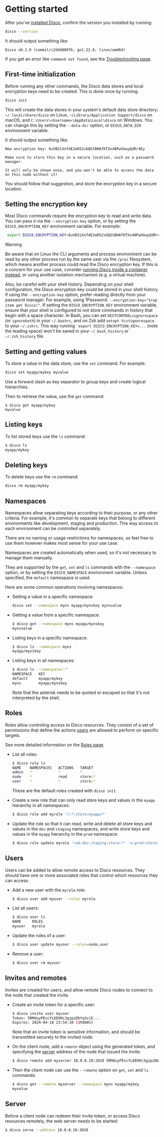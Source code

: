 # Getting started

After you've [installed Disco](/README.md#installation), confirm the version you installed by running:

```sh
disco --version
```

It should output something like:
```
Disco v0.1.0 (commit/c2d4d8807b, go1.22.0, linux/amd64)
```

If you get an error like `command not found`, see the [Troubleshooting page](./troubleshooting.md).


## First-time initialization

Before running any other commands, the Disco data stores and local encryption keys need to be created. This is done once by running:

```sh
disco init
```

This will create the data stores in your system's default data store directory: `~/.local/share/disco` on Linux, `~/Library/Application Support/disco` on macOS, and `C:\Users\<Username>\AppData\Local\disco` on Windows. You can change this by setting the `--data-dir` option, or `DISCO_DATA_DIR` environment variable.

It should output something like:
```
New encryption key: 6uVB3iXnfdE3aR52vGQGtBHAfKTXx48PwhGwyQdRr4Ey

Make sure to store this key in a secure location, such as a password manager.

It will only be shown once, and you won't be able to access the data on this node without it!
```

You should follow that suggestion, and store the encryption key in a secure location.


## Setting the encryption key

Most Disco commands require the encryption key to read and write data. You can pass it via the `--encryption-key` option, or by setting the `DISCO_ENCRYPTION_KEY` environment variable. For example:

```sh
 export DISCO_ENCRYPTION_KEY=6uVB3iXnfdE3aR52vGQGtBHAfKTXx48PwhGwyQdRr4Ey
```

> [!WARNING]
> Be aware that on Linux the CLI arguments and process environment can be read by any
> other process run by the same user via the `/proc` filesystem, which means another
> process could read the Disco encryption key. If this is a concern for your use
> case, consider [running Disco inside a container instead](./container.md),
> or using another isolation mechanism (e.g. a virtual machine).
>
> Also, be careful with your shell history. Depending on your shell configuration,
> the Disco encryption key could be stored in your shell history. If using the
> `--encryption-key` option, prefer reading directly from your password manager.
> For example, using 1Password: `--encryption-key="$(op item get Disco)"`.
> If setting the `DISCO_ENCRYPTION_KEY` environment variable, ensure that your
> shell is configured to not store commands in history that begin with a space
> character. In Bash, you can set `HISTCONTROL=ignorespace` (or `ignoreboth`)
> in your `~/.bashrc`, and on Zsh add `setopt histignorespace` to your `~/.zshrc`.
> This way running ` export DISCO_ENCRYPTION_KEY=...` (note the leading space) won't
> be saved in your `~/.bash_history` or `~/.zsh_history` file.


## Setting and getting values

To store a value in the data store, use the `set` command. For example:

```sh
disco set myapp/mykey myvalue
```

Use a forward slash as key separator to group keys and create logical hierarchies.

Then to retrieve the value, use the `get` command:

```
$ disco get myapp/mykey
myvalue
```


## Listing keys

To list stored keys use the `ls` command:

```sh
$ disco ls
myapp/mykey
```


## Deleting keys

To delete keys use the `rm` command:

```sh
disco rm myapp/mykey
```


## Namespaces

Namespaces allow separating keys according to their purpose, or any other criteria. For example, it's common to separate keys that belong to different environments like development, staging and production. This way access to each environment can be controlled separately.

There are no naming or usage restrictions for namespaces, so feel free to use them however makes most sense for your use case.

Namespaces are created automatically when used, so it's not necessary to manage them manually.

They are supported by the `get`, `set` and `ls` commands with the `--namespace` option, or by setting the `DISCO_NAMESPACE` environment variable. Unless specified, the `default` namespace is used.

Here are some common operations involving namespaces:

- Setting a value in a specific namespace:
  ```sh
  disco set --namespace myns myapp/mynskey mynsvalue
  ```

- Getting a value from a specific namespace:
  ```sh
  $ disco get --namespace myns myapp/mynskey
  mynsvalue
  ```

- Listing keys in a specific namespace:
  ```sh
  $ disco ls --namespace myns
  myapp/mynskey
  ```

- Listing keys in all namespaces:
  ```sh
  $ disco ls --namespace='*'
  NAMESPACE   KEY
  default     myapp/mykey
  myns        myapp/mynskey
  ```

  Note that the asterisk needs to be quoted or escaped so that it's not interpreted by the shell.


## Roles

Roles allow controling access to Disco resources. They consist of a set of permissions that define the actions [users](#users) are allowed to perform on specific targets.

See more detailed information on the [Roles page](./roles.md).

- List all roles:
  ```sh
  $ disco role ls
  NAME    NAMESPACES   ACTIONS   TARGET
  admin   *            *         *
  node    *            read      store:*
  user    *            *         store:*
  ```

  These are the default roles created with `disco init`.

- Create a new role that can only read store keys and values in the `myapp` hierarchy in all namespaces:
  ```sh
  $ disco role add myrole 'r:*:store:myapp/*'
  ```

- Update the role so that it can read, write and delete all store keys and values in the `dev` and `staging` namespaces, and write store keys and values in the `myapp` hierarchy in the `prod` namespace:
  ```sh
  $ disco role update myrole 'rwd:dev,staging:store:*' 'w:prod:store:myapp/*'
  ```


## Users

Users can be added to allow remote access to Disco resources. They should have one or more associated roles that control which resources they can access.

- Add a new user with the `myrole` role:
  ```sh
  $ disco user add myuser --roles myrole
  ```

- List all users:
  ```sh
  $ disco user ls
  NAME     ROLES
  myuser   myrole
  ```

- Update the roles of a user:
  ```sh
  $ disco user update myuser --roles=node,user
  ```

- Remove a user:
  ```sh
  $ disco user rm myuser
  ```


## Invites and remotes

Invites are created for users, and allow remote Disco nodes to connect to the node that created the invite.

- Create an invite token for a specific user:
  ```sh
  $ disco invite user myuser
  Token: 5RMduyPEncYL6EH9c3gzpzDbYq3vjE...
  Expires: 2024-04-18 23:54:10 (1h0m0s)
  ```

  Note that an invite token is sensitive information, and should be transmitted securely to the invited node.

- On the client node, add a `remote` object using the generated token, and specifying the [server](#server) address of the node that issued the invite:
  ```sh
  $ disco remote add myserver 10.0.0.10:2020 5RMduyPEncYL6EH9c3gzpzDbYq3vjE...
  ```

- Then the client node can use the `--remote` option on `get`, `set` and `ls` commands:
  ```sh
  $ disco get --remote myserver --namespace myns myapp/mykey
  myvalue
  ```


## Server

Before a client node can redeem their invite token, or access Disco resources remotely, the web server needs to be started:

```sh
$ disco serve --address 10.0.0.10:2020
```
